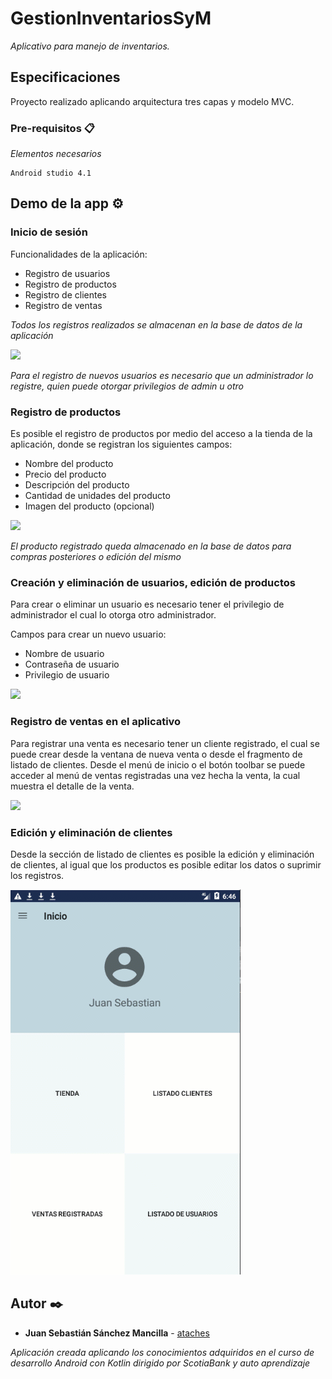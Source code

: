 # GestionInventariosSyM

_Aplicativo para manejo de inventarios._

## Especificaciones

Proyecto realizado aplicando arquitectura tres capas y modelo MVC.

### Pre-requisitos 📋

_Elementos necesarios_

```
Android studio 4.1
```
## Demo de la app ⚙️

### Inicio de sesión
Funcionalidades de la aplicación: 

* Registro de usuarios
* Registro de productos
* Registro de clientes
* Registro de ventas

_Todos los registros realizados se almacenan en la base de datos de la aplicación_

![](DemoApp.gif)

_Para el registro de nuevos usuarios es necesario que un administrador lo registre, quien puede otorgar privilegios de admin u otro_

### Registro de productos

Es posible el registro de productos por medio del acceso a la tienda de la aplicación, donde se registran los siguientes campos:

* Nombre del producto
* Precio del producto
* Descripción del producto
* Cantidad de unidades del producto
* Imagen del producto (opcional)

![](DemoGifs/DemoNewProduct.gif)

_El producto registrado queda almacenado en la base de datos para compras posteriores o edición del mismo_

### Creación y eliminación de usuarios, edición de productos

Para crear o eliminar un usuario es necesario tener el privilegio de administrador el cual lo otorga otro administrador.

Campos para crear un nuevo usuario:

* Nombre de usuario
* Contraseña de usuario
* Privilegio de usuario

![](DemoGifs/DemoUsersAndEditProduct.gif)

### Registro de ventas en el aplicativo

Para registrar una venta es necesario tener un cliente registrado, el cual se puede crear desde la ventana de nueva venta o desde el fragmento de listado de clientes.
Desde el menú de inicio o el botón toolbar se puede acceder al menú de ventas registradas una vez hecha la venta, la cual muestra el detalle de la venta.

![](DemoGifs/DemoVenta.gif)

### Edición y eliminación de clientes

Desde la sección de listado de clientes es posible la edición y eliminación de clientes, al igual que los productos es posible editar los datos o suprimir los registros. 

![](DemoGifs/DemoCustomerEdit.gif)

## Autor ✒️

* **Juan Sebastián Sánchez Mancilla** - [ataches](https://github.com/Ataches)

_Aplicación creada aplicando los conocimientos adquiridos en el curso de desarrollo Android con Kotlin dirigido por ScotiaBank y auto aprendizaje_
